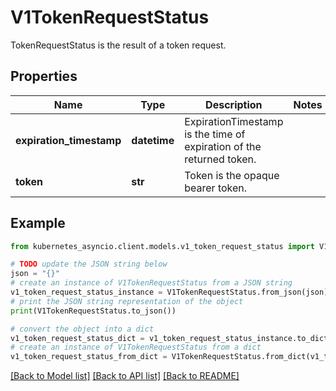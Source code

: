 # V1TokenRequestStatus

TokenRequestStatus is the result of a token request.

## Properties

Name | Type | Description | Notes
------------ | ------------- | ------------- | -------------
**expiration_timestamp** | **datetime** | ExpirationTimestamp is the time of expiration of the returned token. | 
**token** | **str** | Token is the opaque bearer token. | 

## Example

```python
from kubernetes_asyncio.client.models.v1_token_request_status import V1TokenRequestStatus

# TODO update the JSON string below
json = "{}"
# create an instance of V1TokenRequestStatus from a JSON string
v1_token_request_status_instance = V1TokenRequestStatus.from_json(json)
# print the JSON string representation of the object
print(V1TokenRequestStatus.to_json())

# convert the object into a dict
v1_token_request_status_dict = v1_token_request_status_instance.to_dict()
# create an instance of V1TokenRequestStatus from a dict
v1_token_request_status_from_dict = V1TokenRequestStatus.from_dict(v1_token_request_status_dict)
```
[[Back to Model list]](../README.md#documentation-for-models) [[Back to API list]](../README.md#documentation-for-api-endpoints) [[Back to README]](../README.md)


